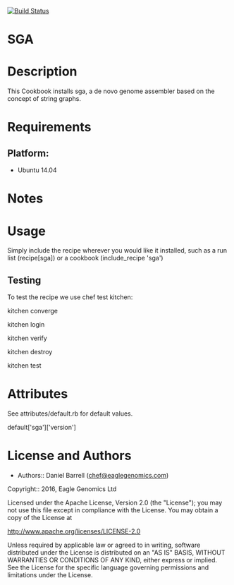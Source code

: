 [![Build Status](https://travis-ci.org/EagleGenomics-cookbooks/sga.svg?branch=master)](https://travis-ci.org/EagleGenomics-cookbooks/sga)

# SGA

Description
===========
This Cookbook installs sga, a de novo genome assembler based on the concept of string graphs.

Requirements
============

## Platform:

* Ubuntu 14.04

Notes
=====

Usage
=====
Simply include the recipe wherever you would like it installed, such as a run list (recipe[sga]) or a cookbook (include_recipe 'sga')


## Testing
To test the recipe we use chef test kitchen:

kitchen converge

kitchen login

kitchen verify

kitchen destroy

kitchen test

Attributes
==========
See attributes/default.rb for default values.

default['sga']['version']

License and Authors
===================

* Authors:: Daniel Barrell (<chef@eaglegenomics.com>)

Copyright:: 2016, Eagle Genomics Ltd
    
Licensed under the Apache License, Version 2.0 (the "License");
you may not use this file except in compliance with the License.
You may obtain a copy of the License at

http://www.apache.org/licenses/LICENSE-2.0

Unless required by applicable law or agreed to in writing, software
distributed under the License is distributed on an "AS IS" BASIS,
WITHOUT WARRANTIES OR CONDITIONS OF ANY KIND, either express or implied.
See the License for the specific language governing permissions and
limitations under the License.
